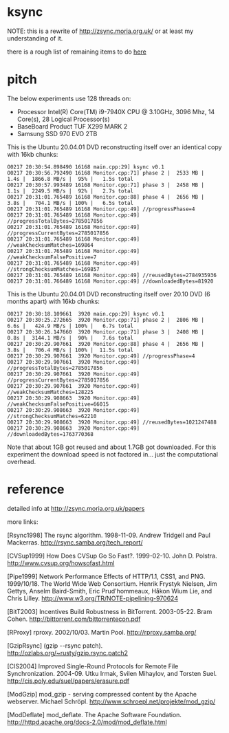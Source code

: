 # ksync

NOTE: this is a rewrite of http://zsync.moria.org.uk/ or at least my understanding of it.

there is a rough list of remaining items to do [here](todo.md)

# pitch

The below experiments use 128 threads on:
* Processor	Intel(R) Core(TM) i9-7940X CPU @ 3.10GHz, 3096 Mhz, 14 Core(s), 28 Logical Processor(s)
* BaseBoard Product	TUF X299 MARK 2
* Samsung SSD 970 EVO 2TB

This is the Ubuntu 20.04.01 DVD reconstructing itself over an identical copy with 16kb chunks:

```
O0217 20:30:54.898490 16168 main.cpp:29] ksync v0.1                                                                     
O0217 20:30:56.792490 16168 Monitor.cpp:71] phase 2 |  2533 MB |   1.4s |  1866.8 MB/s |  95% |   1.5s total            
O0217 20:30:57.993489 16168 Monitor.cpp:71] phase 3 |  2458 MB |   1.1s |  2249.5 MB/s |  92% |   2.7s total            
O0217 20:31:01.765489 16168 Monitor.cpp:88] phase 4 |  2656 MB |   3.8s |   704.1 MB/s | 100% |   6.5s total            
O0217 20:31:01.765489 16168 Monitor.cpp:49] //progressPhase=4                                                           
O0217 20:31:01.765489 16168 Monitor.cpp:49] //progressTotalBytes=2785017856                                             
O0217 20:31:01.765489 16168 Monitor.cpp:49] //progressCurrentBytes=2785017856                                           
O0217 20:31:01.765489 16168 Monitor.cpp:49] //weakChecksumMatches=169864                                                
O0217 20:31:01.765489 16168 Monitor.cpp:49] //weakChecksumFalsePositive=7                                               
O0217 20:31:01.765489 16168 Monitor.cpp:49] //strongChecksumMatches=169857                                              
O0217 20:31:01.765489 16168 Monitor.cpp:49] //reusedBytes=2784935936                                                    
O0217 20:31:01.766489 16168 Monitor.cpp:49] //downloadedBytes=81920                                                     
```

This is the Ubuntu 20.04.01 DVD reconstructing itself over 20.10 DVD (6 months apart) with 16kb chunks:
```
O0217 20:30:18.109661  3920 main.cpp:29] ksync v0.1                                                                     
O0217 20:30:25.272665  3920 Monitor.cpp:71] phase 2 |  2806 MB |   6.6s |   424.9 MB/s | 100% |   6.7s total            
O0217 20:30:26.147660  3920 Monitor.cpp:71] phase 3 |  2408 MB |   0.8s |  3144.1 MB/s |  90% |   7.6s total            
O0217 20:30:29.907661  3920 Monitor.cpp:88] phase 4 |  2656 MB |   3.8s |   706.4 MB/s | 100% |  11.5s total            
O0217 20:30:29.907661  3920 Monitor.cpp:49] //progressPhase=4                                                           
O0217 20:30:29.907661  3920 Monitor.cpp:49] //progressTotalBytes=2785017856                                             
O0217 20:30:29.907661  3920 Monitor.cpp:49] //progressCurrentBytes=2785017856                                           
O0217 20:30:29.907661  3920 Monitor.cpp:49] //weakChecksumMatches=128225                                                
O0217 20:30:29.908663  3920 Monitor.cpp:49] //weakChecksumFalsePositive=66015                                           
O0217 20:30:29.908663  3920 Monitor.cpp:49] //strongChecksumMatches=62210                                               
O0217 20:30:29.908663  3920 Monitor.cpp:49] //reusedBytes=1021247488                                                    
O0217 20:30:29.908663  3920 Monitor.cpp:49] //downloadedBytes=1763770368                                                
```
Note that about 1GB got reused and about 1.7GB got downloaded.
For this experiment the download speed is not factored in... just the computational overhead.

# reference

detailed info at http://zsync.moria.org.uk/papers

more links:

[Rsync1998] The rsync algorithm. 1998-11-09. Andrew Tridgell and Paul Mackerras. http://rsync.samba.org/tech_report/

[CVSup1999] How Does CVSup Go So Fast?. 1999-02-10. John D. Polstra. http://www.cvsup.org/howsofast.html

[Pipe1999] Network Performance Effects of HTTP/1.1, CSS1, and PNG. 1999/10/18. The World Wide Web Consortium. Henrik Frystyk Nielsen, Jim Gettys, Anselm Baird-Smith, Eric Prud'hommeaux, Håkon Wium Lie, and Chris Lilley. http://www.w3.org/TR/NOTE-pipelining-970624

[BitT2003] Incentives Build Robustness in BitTorrent. 2003-05-22. Bram Cohen. http://bittorrent.com/bittorrentecon.pdf

[RProxy] rproxy. 2002/10/03. Martin Pool. http://rproxy.samba.org/

[GzipRsync] (gzip --rsync patch). http://ozlabs.org/~rusty/gzip.rsync.patch2

[CIS2004] Improved Single-Round Protocols for Remote File Synchronization. 2004-09. Utku Irmak, Svilen Mihaylov, and Torsten Suel. http://cis.poly.edu/suel/papers/erasure.pdf

[ModGzip] mod_gzip - serving compressed content by the Apache webserver. Michael Schröpl. http://www.schroepl.net/projekte/mod_gzip/

[ModDeflate] mod_deflate. The Apache Software Foundation. http://httpd.apache.org/docs-2.0/mod/mod_deflate.html
